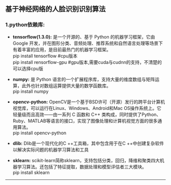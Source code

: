 ## 基于神经网络的人脸识别识别算法
### 1.python依赖库:
+ **tensorflow(1.3.0):** 是一个开源的、基于 Python 的机器学习框架，它由 Google 开发，并在图形分类、音频处理、推荐系统和自然语言处理等场景下有着丰富的应用，是目前最热门的机器学习框架。<br>
    pip install tensorflow      #cpu版本<br>
    pip install rensorflow-gpu  #gpu版本,需要cuda与cudnn的支持，不清楚的可以选择cpu版
+ **numpy:** 是 Python 语言的一个扩展程序库，支持大量的维度数组与矩阵运算，此外也针对数组运算提供大量的数学函数库。<br>
    pip install numpy
+ **opencv-python:**  OpenCV是一个基于BSD许可（开源）发行的跨平台计算机视觉库，可以运行在Linux、Windows、Android和Mac OS操作系统上。它轻量级而且高效——由一系列 C 函数和 C++ 类构成，同时提供了Python、Ruby、MATLAB等语言的接口，实现了图像处理和计算机视觉方面的很多通用算法。<br>
pip install opencv-python
+ **dlib:** Dlib是一个现代化的C ++工具箱，其中包含用于在C ++中创建复杂软件以解决实际问题的机器学习算法和工具<br>

+ **sklearn:** scikit-learn简称sklearn，支持包括分类，回归，降维和聚类四大机器学习算法。还包括了特征提取，数据处理和模型评估者三大模块。<br>
    pip install sklearn
---